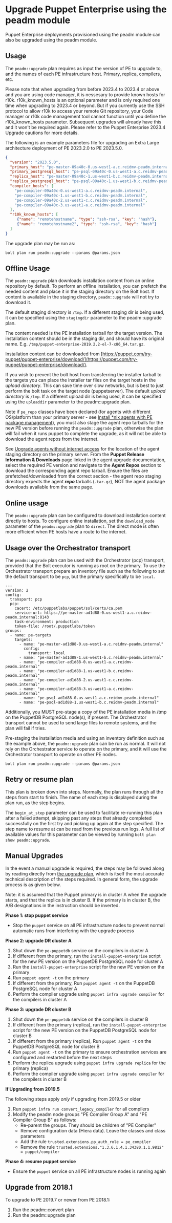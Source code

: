 # Upgrade Puppet Enterprise using the peadm module

Puppet Enterprise deployments provisioned using the peadm module can also be upgraded using the peadm module.

## Usage

The `peadm::upgrade` plan requires as input the version of PE to upgrade to, and the names of each PE infrastructure host. Primary, replica, compilers, etc.

Please note that when upgrading from before 2023.4 to 2023.4 or above and you are using code manager, it is nessesary to provide known hosts for r10k. r10k_known_hosts is an optional parameter and is only required one time when upgrading to 2023.4 or beyond. But if you currently use the SSH protocol to allow r10k to access your remote Git repository, your Code manager or r10k code management tool cannot function until you define the r10k_known_hosts parameter. Subsequent upgrades will already have this and it won't be required again. Please refer to the Puppet Enterprise 2023.4 Upgrade cautions for more details.

The following is an example parameters file for upgrading an Extra Large architecture deployment of PE 2023.2.0 to PE 2023.5.0.

```json
{
  "version": "2023.5.0",
  "primary_host": "pe-master-09a40c-0.us-west1-a.c.reidmv-peadm.internal",
  "primary_postgresql_host": "pe-psql-09a40c-0.us-west1-a.c.reidmv-peadm.internal",
  "replica_host": "pe-master-09a40c-1.us-west1-b.c.reidmv-peadm.internal",
  "replica_postgresql_host": "pe-psql-09a40c-1.us-west1-b.c.reidmv-peadm.internal",
  "compiler_hosts": [
    "pe-compiler-09a40c-0.us-west1-a.c.reidmv-peadm.internal",
    "pe-compiler-09a40c-1.us-west1-b.c.reidmv-peadm.internal",
    "pe-compiler-09a40c-2.us-west1-c.c.reidmv-peadm.internal",
    "pe-compiler-09a40c-3.us-west1-a.c.reidmv-peadm.internal"
  ],
  "r10k_known_hosts": [
     {"name": "remotehostname", "type": "ssh-rsa", "key": "hash"},
     {"name": "remotehostname2", "type": "ssh-rsa", "key": "hash"}
  ]
}
```

The upgrade plan may be run as:

```
bolt plan run peadm::upgrade --params @params.json
```

## Offline Usage

The `peadm::upgrade` plan downloads installation content from an online repository by default. To perform an offline installation, you can prefetch the needed content and place it in the staging directory on the Bolt host. If content is available in the staging directory, `peadm::upgrade` will not try to download it.

The default staging directory is `/tmp`. If a different staging dir is being used, it can be specified using the `stagingdir` parameter to the peadm::upgrade plan.

The content needed is the PE installation tarball for the target version. The installation content should be in the staging dir, and should have its original name. E.g. `/tmp/puppet-enterprise-2019.2.2-el-7-x86_64.tar.gz`.

Installation content can be downloaded from [https://puppet.com/try-puppet/puppet-enterprise/download/](https://puppet.com/try-puppet/puppet-enterprise/download/).

If you wish to prevent the bolt host from transferring the installer tarball to the targets you can place the installer tar files on the target hosts in the _upload directory_. This can save time over slow networks, but is best to just perform the bolt task on the target node (puppetserver). The default _upload directory_ is `/tmp`. If a different upload dir is being used, it can be specified using the `uploaddir` parameter to the peadm::upgrade plan.

Note if `pe_repo` classes have been declared (for agents with different OS/platform than your primary server - see [Install \*nix agents with PE package management](https://www.puppet.com/docs/pe/2021.7/installing_nix_agents.html#install_nix_agents_pe_package_management)), you must also stage the agent repo tarballs for the new PE version before running the `peadm::upgrade` plan, otherwise the plan will fail when it runs puppet to complete the upgrade, as it will not be able to download the agent repos from the internet.

See [Upgrade agents without internet access](https://www.puppet.com/docs/pe/2021.7/upgrading_agents.html#upgrade_agents_without_internet_access) for the location of the agent staging directory on the primary server. From the **Puppet Release Information & Downloads** page linked in the agent upgrade documentation, select the required PE version and navigate to the **Agent Repos** section to download the corresponding agent repo tarball. Ensure the files are prefetched/downloaded from the correct section - the agent repo staging directory expects the agent ___repo___ tarballs (`.tar.gz`), NOT the agent package downloads available from the same page.

## Online usage

The `peadm::upgrade` plan can be configured to download installation content directly to hosts. To configure online installation, set the `download_mode` parameter of the `peadm::upgrade` plan to `direct`. The direct mode is often more efficient when PE hosts have a route to the internet.

## Usage over the Orchestrator transport

The `peadm::upgrade` plan can be used with the Orchestrator (pcp) transport, provided that the Bolt executor is running as root on the primary. To use the Orchestrator transport prepare an inventory file such as the following to set the default transport to be `pcp`, but the primary specifically to be `local`.

```
---
version: 2
config:
  transport: pcp
  pcp:
    cacert: /etc/puppetlabs/puppet/ssl/certs/ca.pem
    service-url: https://pe-master-ad1d88-0.us-west1-a.c.reidmv-peadm.internal:8143
    task-environment: production
    token-file: /root/.puppetlabs/token
groups:
  - name: pe-targets
    targets:
      - name: "pe-master-ad1d88-0.us-west1-a.c.reidmv-peadm.internal"
        config:
          transport: local
      - name: "pe-master-ad1d88-1.us-west1-b.c.reidmv-peadm.internal"
      - name: "pe-compiler-ad1d88-0.us-west1-a.c.reidmv-peadm.internal"
      - name: "pe-compiler-ad1d88-1.us-west1-b.c.reidmv-peadm.internal"
      - name: "pe-compiler-ad1d88-2.us-west1-c.c.reidmv-peadm.internal"
      - name: "pe-compiler-ad1d88-3.us-west1-a.c.reidmv-peadm.internal"
      - name: "pe-psql-ad1d88-0.us-west1-a.c.reidmv-peadm.internal"
      - name: "pe-psql-ad1d88-1.us-west1-b.c.reidmv-peadm.internal"
```

Additionally, you MUST pre-stage a copy of the PE installation media in /tmp on the PuppetDB PostgreSQL node(s), if present. The Orchestrator transport cannot be used to send large files to remote systems, and the plan will fail if tries.

Pre-staging the installation media and using an inventory definition such as the example above, the `peadm::upgrade` plan can be run as normal. It will not rely on the Orchestrator service to operate on the primary, and it will use the Orchestrator transport to operate on other PE nodes.

```
bolt plan run peadm::upgrade --params @params.json
```

## Retry or resume plan

This plan is broken down into steps. Normally, the plan runs through all the steps from start to finish. The name of each step is displayed during the plan run, as the step begins.

The `begin_at_step` parameter can be used to facilitate re-running this plan after a failed attempt, skipping past any steps that already completed successfully on the first try and picking up again at the step specified. The step name to resume at can be read from the previous run logs. A full list of available values for this parameter can be viewed by running `bolt plan show peadm::upgrade`.

## Manual Upgrades

In the event a manual upgrade is required, the steps may be followed along by reading directly from [the upgrade plan](../plans/upgrade.pp), which is itself the most accurate technical description of the steps required. In general form, the upgrade process is as given below.

Note: it is assumed that the Puppet primary is in cluster A when the upgrade starts, and that the replica is in cluster B. If the primary is in cluster B, the A/B designations in the instruction should be inverted.

**Phase 1: stop puppet service**

* Stop the `puppet` service on all PE infrastructure nodes to prevent normal automatic runs from interfering with the upgrade process

**Phase 2: upgrade DR cluster A**

1. Shut down the `pe-puppetdb` service on the compilers in cluster A
2. If different from the primary, run the `install-puppet-enterprise` script for the new PE version on the PuppetDB PostgreSQL node for cluster A
3. Run the `install-puppet-enterprise` script for the new PE version on the primary
4. Run `puppet agent -t` on the primary
5. If different from the primary, Run `puppet agent -t` on the PuppetDB PostgreSQL node for cluster A
6. Perform the compiler upgrade using `puppet infra upgrade compiler` for the compilers in cluster A

**Phase 3: upgrade DR cluster B**

1. Shut down the `pe-puppetdb` service on the compilers in cluster B
2. If different from the primary (replica), run the `install-puppet-enterprise` script for the new PE version on the PuppetDB PostgreSQL node for cluster B
3. If different from the primary (replica), Run `puppet agent -t` on the PuppetDB PostgreSQL node for cluster B
4. Run `puppet agent -t` on the primary to ensure orchestration services are configured and restarted before the next steps
5. Perform the replica upgrade using `puppet infra upgrade replica` for the primary (replica)
6. Perform the compiler upgrade using `puppet infra upgrade compiler` for the compilers in cluster B

**If Upgrading from 2019.5**

The following steps apply _only_ if upgrading from 2019.5 or older

1. Run `puppet infra run convert_legacy_compiler` for all compilers
2. Modify the peadm node groups "PE Compiler Group A" and "PE Compiler Group B" as follows:
   * Re-parent the groups. They should be children of "PE Compiler"
   * Remove configuration data (Hiera data). Leave the classes and class parameters
   * Add the rule `trusted.extensions.pp_auth_role = pe_compiler`
   * Remove the rule `trusted.extensions."1.3.6.1.4.1.34380.1.1.9812" = puppet/compiler`

**Phase 4: resume puppet service**

* Ensure the `puppet` service on all PE infrastructure nodes is running again

## Upgrade from 2018.1

To upgrade to PE 2019.7 or newer from PE 2018.1:

1. Run the peadm::convert plan
2. Run the peadm::upgrade plan
